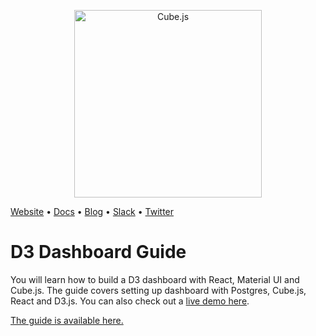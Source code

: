 <p align="center"><a href="https://cube.dev"><img src="https://i.imgur.com/zYHXm4o.png" alt="Cube.js" width="300px"></a></p>

[Website](https://cube.dev) • [Docs](https://cube.dev/docs) • [Blog](https://cube.dev/blog) • [Slack](https://slack.cube.dev) • [Twitter](https://twitter.com/thecubejs)

# D3 Dashboard Guide
You will learn how to build a D3 dashboard with React, Material UI and Cube.js.  The guide covers setting up dashboard with Postgres, Cube.js, React and D3.js.
You can also check out a [live demo here](https://d3-dashboard.cubecloudapp.dev/).

[The guide is available here.](https://d3-dashboard.cube.dev/)
